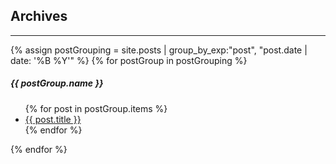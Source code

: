 
<div class="archive">
	<h2> Archives </h2>
	<hr>
	{% assign postGrouping = site.posts | group_by_exp:"post", "post.date | date: '%B %Y'" %}
{% for postGroup in postGrouping %}
	<h5>{{ postGroup.name }}</h5>
		<ul>
			{% for post in postGroup.items %}
			<li><a href="{{ post.url }}">{{ post.title }}</a></li>
			{% endfor %}
		</ul>
{% endfor %}
